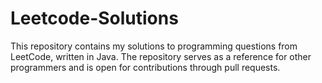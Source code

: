 # Leetcode-Solutions
This repository contains my solutions to programming questions from LeetCode, written in Java. The repository serves as a reference for other programmers and is open for contributions through pull requests.

